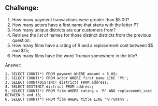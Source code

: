 ## Challenge:

1. How many payment transactions were greater than $5.00?
2. How many actors have a first name that starts with the letter P?
3. How many unique districts are our customers from?
4. Retrieve the list of names for those distinct districts from the previous question.
5. How many films have a rating of R and a replacement cost between $5 and $15;
6. How many films have the word Truman somewhere in the title?

Answer:

```
1. SELECT COUNT(*) FROM payment WHERE amount > 5.00;
2. SELECT COUNT(*) FROM actor WHERE first_name LIKE 'P%';
3. SELECT COUNT(DISTINCT district) FROM address;
4. SELECT DISTINCT district FROM address;
5. SELECT COUNT(*) FROM film WHERE rating = 'R' AND replacement_cost BETWEEN 5 and 15;
6. SELECT COUNT(*) FROM film WHERE title LIKE '%Truman%';
```
